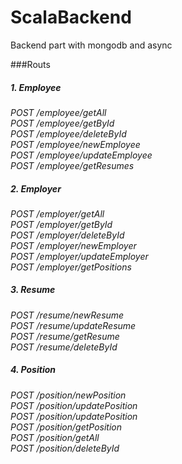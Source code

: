 # ScalaBackend
Backend part with mongodb and async

###Routs


##### 1. Employee
*POST    /employee/getAll*      		
*POST    /employee/getById*   		
*POST    /employee/deleteById*      
*POST    /employee/newEmployee*     
*POST    /employee/updateEmployee*  
*POST	/employee/getResumes*		

##### 2. Employer   
*POST    /employer/getAll*   
*POST    /employer/getById*   
*POST    /employer/deleteById*   
*POST    /employer/newEmployer*   
*POST    /employer/updateEmployer*   
*POST	/employer/getPositions*

##### 3. Resume
*POST    /resume/newResume*       
*POST    /resume/updateResume*    
*POST    /resume/getResume*       
*POST    /resume/deleteById*      

##### 4. Position
*POST    /position/newPosition*   
*POST    /position/updatePosition*   
*POST    /position/updatePosition*   
*POST    /position/getPosition*   
*POST    /position/getAll*       		
*POST    /position/deleteById*      

